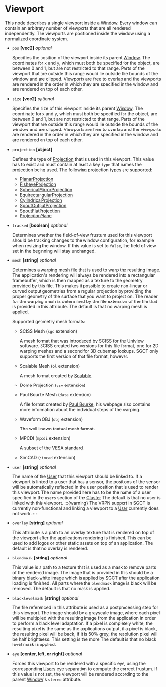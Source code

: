 # Viewport
This node describes a single viewport inside a [Window](window). Every window can contain an arbitrary number of viewports that are all rendered independently. The viewports are positioned inside the window using a normalized coordinate system.

- `pos` **[vec2]** _optional_

  Specifies the position of the viewport inside its parent [Window](window). The coordinates for `x` and `y`, which must both be specified for the object, are between 0 and 1, but are not restricted to that range. Parts of the viewport that are outside this range would lie outside the bounds of the window and are clipped. Viewports are free to overlap and the viewports are rendered in the order in which they are specified in the window and are rendered on top of each other.

- `size` **[vec2]** _optional_

  Specifies the size of this viewport inside its parent [Window](window). The coordinate for `x` and `y`, which must both be specified for the object, are between 0 and 1, but are not restricted to that range. Parts of the viewport that are outside this range would lie outside the bounds of the window and are clipped. Viewports are free to overlap and the viewports are rendered in the order in which they are specified in the window and are rendered on top of each other.

- `projection` **[object]**

  Defines the type of [Projection](projection/index) that is used in this viewport. This value has to exist and must contain at least a key `type` that names the projection being used. The following projection types are supported:
  - [PlanarProjection](projection/planarprojection)
  - [FisheyeProjection](projection/fisheyeprojection)
  - [SphericalMirrorProjection](projection/sphericalmirrorprojection)
  - [EquirectangularProjection](projection/equirectangularprojection)
  - [CylindricalProjection](projection/cylindricalprojection)
  - [SpoutOutputProjection](projection/spoutoutputprojection)
  - [SpoutFlatProjection](projection/spoutflatprojection)
  - [ProjectionPlane](projection/projectionplane)

- `tracked` **[boolean]** _optional_

  Determines whether the field-of-view frustum used for this viewport should be tracking changes to the window configuration, for example when resizing the window. If this value is set to `false`, the field of view set in the beginning will stay unchanged.

- `mesh` **[string]** _optional_

  Determines a warping mesh file that is used to warp the resulting image. The application's rendering will always be rendered into a rectangular framebuffer, which is then mapped as a texture to the geometry provided by this file. This makes it possible to create non-linear or curved output geometries from a regular projection by providing the proper geometry of the surface that you want to project on. The reader for the warping mesh is determined by the file extension of the file that is provided in this attribute. The default is that no warping mesh is applied.

  Supported geometry mesh formats:
  - SCISS Mesh (`sgc` extension)

    A mesh format that was introduced by SCISS for the Uniview software. SCISS created two versions for this file format, one for 2D warping meshes and a second for 3D cubemap lookups. SGCT only supports the first version of that file format, however.

  - Scalable Mesh (`ol` extension)

    A mesh format created by [Scalable](http://www.scalabledisplay.com/products/scalable-sdk/).

  - Dome Projection (`csv` extension)

  - Paul Bourke Mesh (`data` extension)

    A file format created by [Paul Bourke](http://paulbourke.net/dataformats/meshwarp/), his webpage also contains more information abuot the individual steps of the warping.

  - Waveform OBJ (`obj` extension)

    The well known textual mesh format.

  - MPCDI (`mpcdi` extension)

    A subset of the VESA standard.

  - SimCAD (`simcad` extension)

- `user` **[string]** _optional_

  The name of the [User](user) that this viewport should be linked to. If a viewport is linked to a user that has a sensor, the positions of the sensor will be automatically reflected in the user position that is used to render this viewport. The name provided here has to be the name of a user specified in the `users` section of the [Cluster](cluster) The default is that no user is linked with this viewport.
  :::{warning}
  The VRPN support in SGCT is currently non-functional and linking a viewport to a [User](user) currently does not work.
  :::

- `overlay` **[string]** _optional_

  This attribute is a path to an overlay texture that is rendered on top of the viewport after the applications rendering is finished. This can be used to add logos or other static assets on top of an application. The default is that no overlay is rendered.

- `blendmask` **[string]** _optional_

  This value is a path to a texture that is used as a mask to remove parts of the rendered image. The image that is provided in this should be a binary black-white image which is applied by SGCT after the application loading is finished. All parts where the `blendmask` image is black will be removed. The default is that no mask is applied.

- `blacklevelmask` **[string]** _optional_

  The file referenced in this attribute is used as a postprocessing step for this viewport. The image should be a grayscale image, where each pixel will be multiplied with the resulting image from the application in order to perform a black level adaptation. If a pixel is completely white, the resulting pixel is the same as the applications output, if a pixel is black, the resulting pixel will be back, if it is 50% grey, the resolution pixel will be half brightness. This setting is the more The default is that no black level mask is applied.

- `eye` **[center, left, or right]** _optional_

  Forces this viewport to be rendered with a specific eye, using the corresponding [User](user)s eye separation to compute the correct frustum. If this value is not set, the viewport will be rendered according to the parent [Window](window)'s `stereo` attribute.


